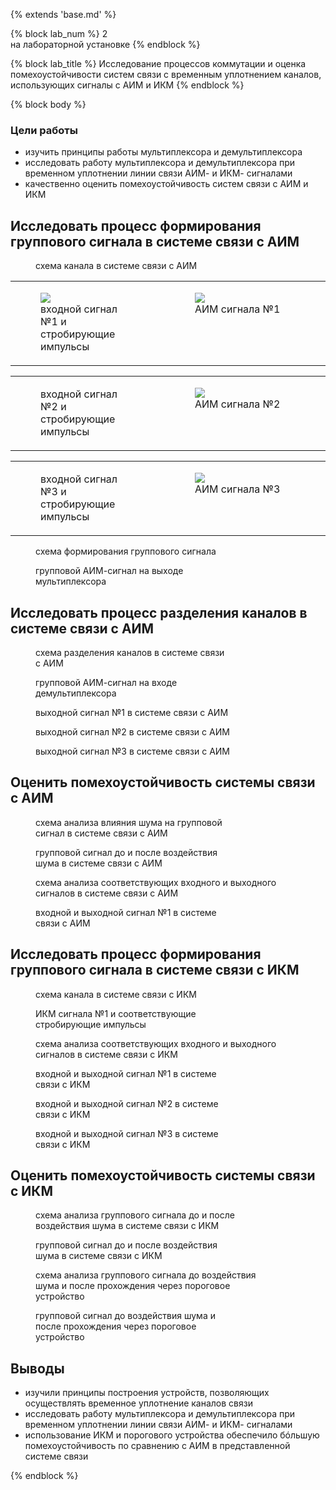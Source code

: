 {% extends 'base.md' %}

{% block lab_num %}
  2<br>
  на лабораторной установке
{% endblock %}

{% block lab_title %}
  Исследование процессов коммутации и оценка помехоустойчивости систем связи с временным уплотнением каналов, использующих сигналы с АИМ и ИКМ
{% endblock %}

{% block body %}

### Цели работы

- изучить принципы работы мультиплексора и демультиплексора
- исследовать работу мультиплексора и демультиплексора при временном уплотнении линии связи АИМ- и ИКМ- сигналами
- качественно оценить помехоустойчивость систем связи с АИМ и
ИКМ

## Исследовать процесс формирования группового сигнала в системе связи с АИМ

<figure style="width: 62%;">
  <img src="../images/PAM/schemes/channel.svg" alt="">
  <figcaption>
    схема канала в системе связи с АИМ
  </figcaption>
</figure>

<table class="columns">
<tr valign="top">
  <td>
    <figure>
      <img src="../images/PAM/input_signal_1_and_strobing_pulses.jpg">
      <figcaption>
        входной сигнал №1 и стробирующие импульсы
      </figcaption>
    </figure>
  </td>
  <td style="width: 51%;">
    <figure>
      <img src="../images/PAM/PAM_signal_1.jpg">
      <figcaption>
        АИМ сигнала №1
      </figcaption>
    </figure>
  </td>
</tr>
</table>

<table class="columns">
<tr valign="top">
  <td>
    <figure>
      <img src="../images/PAM/input_signal_2_and_strobing_pulses.jpg" alt="">
      <figcaption>
        входной сигнал №2 и стробирующие импульсы
      </figcaption>
    </figure>
  </td>
  <td style="width: 51%;">
    <figure>
      <img src="../images/PAM/PAM_signal_2.jpg">
      <figcaption>
        АИМ сигнала №2
      </figcaption>
    </figure>
  </td>
</tr>
</table>

<table class="columns">
<tr valign="top">
  <td>
    <figure>
      <img src="../images/PAM/input_signal_3_and_strobing_pulses.jpg" alt="">
      <figcaption>
        входной сигнал №3 и стробирующие импульсы
      </figcaption>
    </figure>
  </td>
  <td style="width: 51%;">
    <figure>
      <img src="../images/PAM/PAM_signal_3.jpg">
      <figcaption>
        АИМ сигнала №3
      </figcaption>
    </figure>
  </td>
</tr>
</table>

<figure style="width: 62%;">
  <img src="../images/PAM/schemes/transmitter.svg" alt="">
  <figcaption>
    схема формирования группового сигнала
  </figcaption>
</figure>

<figure style="width: 62%;">
  <img src="../images/PAM/input_group_signal.jpg" alt="">
  <figcaption>
    групповой АИМ-сигнал на выходе мультиплексора
  </figcaption>
</figure>

## Исследовать процесс разделения каналов в системе связи с АИМ

<figure style="width: 62%;">
  <img src="../images/PAM/schemes/receiver.svg" alt="">
  <figcaption>
    схема разделения каналов в системе связи с АИМ
  </figcaption>
</figure>

<figure style="width: 62%;">
  <img src="../images/PAM/output_group_signal.jpg" alt="">
  <figcaption>
    групповой АИМ-сигнал на входе демультиплексора
  </figcaption>
</figure>

<figure style="width: 62%;">
  <img src="../images/PAM/output_signal_1.jpg" alt="">
  <figcaption>
    выходной сигнал №1 в системе связи с АИМ
  </figcaption>
</figure>

<figure style="width: 62%;">
  <img src="../images/PAM/output_signal_2.jpg" alt="">
  <figcaption>
    выходной сигнал №2 в системе связи с АИМ
  </figcaption>
</figure>

<figure style="width: 62%;">
  <img src="../images/PAM/output_signal_3.jpg" alt="">
  <figcaption>
    выходной сигнал №3 в системе связи с АИМ
  </figcaption>
</figure>

## Оценить помехоустойчивость системы связи с АИМ

<figure style="width: 62%;">
  <img src="../images/PAM/schemes/noise_impact.svg" alt="">
  <figcaption>
    схема анализа влияния шума на групповой сигнал в системе связи с АИМ
  </figcaption>
</figure>

<figure style="width: 62%;">
  <img src="../images/PAM/input_and_output_group_signal_with_noise.jpg" alt="">
  <figcaption>
    групповой сигнал до и после воздействия шума в системе связи с АИМ
  </figcaption>
</figure>

<figure>
  <img src="../images/PAM/schemes/input_and_output_signal.svg" alt="">
  <figcaption>
    схема анализа соответствующих входного и выходного сигналов в системе связи с АИМ
  </figcaption>
</figure>

<figure style="width: 62%;">
  <img src="../images/PAM/input_and_output_signal_1.jpg" alt="">
  <figcaption>
    входной и выходной сигнал №1 в системе связи с АИМ
  </figcaption>
</figure>

## Исследовать процесс формирования группового сигнала в системе связи с ИКМ

<figure style="width: 62%;">
  <img src="../images/PCM/schemes/channel.svg" alt="">
  <figcaption>
    схема канала в системе связи с ИКМ
  </figcaption>
</figure>

<figure style="width: 62%;">
  <img src="../images/PCM/PCM_signal_1_and_strobing_pulses.jpg" alt="">
  <figcaption>
    ИКМ сигнала №1 и соответствующие стробирующие импульсы
  </figcaption>
</figure>

<figure>
  <img src="../images/PCM/schemes/input_and_output_signal.svg" alt="">
  <figcaption>
    схема анализа соответствующих входного и выходного сигналов в системе связи с ИКМ
  </figcaption>
</figure>

<figure style="width: 62%;">
  <img src="../images/PCM/input_and_output_signal_1.jpg" alt="">
  <figcaption>
    входной и выходной сигнал №1 в системе связи с ИКМ
  </figcaption>
</figure>

<figure style="width: 62%;">
  <img src="../images/PCM/input_and_output_signal_2.jpg" alt="">
  <figcaption>
    входной и выходной сигнал №2 в системе связи с ИКМ
  </figcaption>
</figure>

<figure style="width: 62%;">
  <img src="../images/PCM/input_and_output_signal_3.jpg" alt="">
  <figcaption>
    входной и выходной сигнал №3 в системе связи с ИКМ
  </figcaption>
</figure>

<div class="nobreak">

## Оценить помехоустойчивость системы связи с ИКМ

<figure style="width: 75%;">
  <img src="../images/PCM/schemes/noise_impact.svg" alt="">
  <figcaption>
    схема анализа группового сигнала до и после воздействия шума в системе связи с ИКМ
  </figcaption>
</figure>

</div>

<figure style="width: 62%;">
  <img src="../images/PCM/group_signal_before_and_after_noise.jpg" alt="">
  <figcaption>
    групповой сигнал до и после воздействия шума в системе связи с ИКМ
  </figcaption>
</figure>

<figure style="width: 75%;">
  <img src="../images/PCM/schemes/noise_impact_with_threshold_device.svg" alt="">
  <figcaption>
    схема анализа группового сигнала до воздействия шума и после прохождения через пороговое устройство
  </figcaption>
</figure>

<figure style="width: 62%;">
  <img src="../images/PCM/group_signal_before_noise_and_after_threshold_device.jpg" alt="">
  <figcaption>
    групповой сигнал до воздействия шума и после прохождения через пороговое устройство
  </figcaption>
</figure>

## Выводы

- изучили принципы построения устройств, позволяющих осуществлять временное уплотнение каналов связи
- исследовать работу мультиплексора и демультиплексора при временном уплотнении линии связи АИМ- и ИКМ- сигналами
- использование ИКМ и порогового устройства обеспечило бóльшую помехоустойчивость по сравнению с АИМ в представленной системе связи

{% endblock %}
